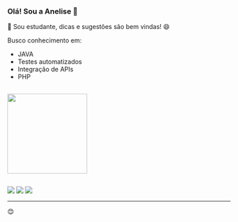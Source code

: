 ### Olá! Sou a Anelise 👋

📖 Sou estudante, dicas e sugestões são bem vindas! 😄
  
 Busco conhecimento em:
 - JAVA 
 - Testes automatizados
 - Integração de APIs 
 - PHP

##
  <div>
  <a href="https://github.com/anelisevaz">
  <img height="180em" src="https://github-readme-stats.vercel.app/api/top-langs/?username=anelisevaz&layout=compact&langs_count=7&theme=dracula"/>
</div>

  ##
  
 <div>
 <a href="https://discord.gg/wy6CrbHHJe" target="_blank"><img src="https://img.shields.io/badge/Discord-7289DA?style=for-the-badge&logo=discord&logoColor=white" target="_blank"></a> 
  <a href="https://www.linkedin.com/in/anelise-vaz-958270217/" target="_blank"><img src="https://img.shields.io/badge/-LinkedIn-%230077B5?style=for-the-badge&logo=linkedin&logoColor=white" target="_blank"></a> 
  <a href="https://instagram.com/ane.lisevaz" target="_blank"><img src="https://img.shields.io/badge/-Instagram-%23E4405F?style=for-the-badge&logo=instagram&logoColor=white" target="_blank"></a>
 
 </div>
  
  <hr>
  
😊


